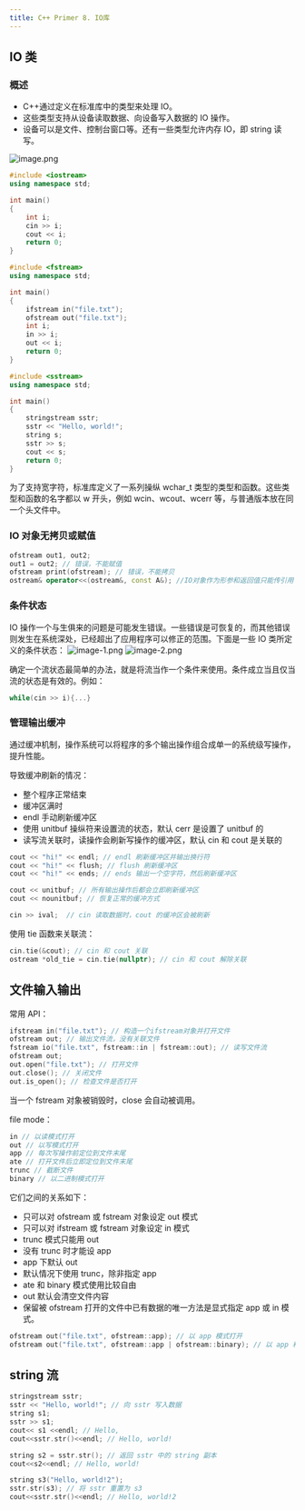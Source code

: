 ```yaml
---
title: C++ Primer 8. IO库
---
```


## IO 类

### 概述

- C++通过定义在标准库中的类型来处理 IO。
- 这些类型支持从设备读取数据、向设备写入数据的 IO 操作。
- 设备可以是文件、控制台窗口等。还有一些类型允许内存 IO，即 string 读写。

![image.png](/images/Pub_Note_CppPrimerChapter8/image.png)

```cpp
#include <iostream>
using namespace std;

int main()
{
	int i;
	cin >> i;
	cout << i;
	return 0;
}
```

```cpp
#include <fstream>
using namespace std;

int main()
{
	ifstream in("file.txt");
	ofstream out("file.txt");
	int i;
	in >> i;
	out << i;
	return 0;
}
```

```cpp
#include <sstream>
using namespace std;

int main()
{
	stringstream sstr;
	sstr << "Hello, world!";
	string s;
	sstr >> s;
	cout << s;
	return 0;
}
```

为了支持宽字符，标准库定义了一系列操纵 wchar_t 类型的类型和函数。这些类型和函数的名字都以 w 开头，例如 wcin、wcout、wcerr 等，与普通版本放在同一个头文件中。

### IO 对象无拷贝或赋值

```cpp
ofstream out1, out2;
out1 = out2; // 错误，不能赋值
ofstream print(ofstream); // 错误，不能拷贝
ostream& operator<<(ostream&, const A&); //IO对象作为形参和返回值只能传引用
```

### 条件状态

IO 操作一个与生俱来的问题是可能发生错误。一些错误是可恢复的，而其他错误则发生在系统深处，已经超出了应用程序可以修正的范围。下面是一些 IO 类所定义的条件状态：
![image-1.png](/images/Pub_Note_CppPrimerChapter8/image-1.png)
![image-2.png](/images/Pub_Note_CppPrimerChapter8/image-2.png)

确定一个流状态最简单的办法，就是将流当作一个条件来使用。条件成立当且仅当流的状态是有效的。例如：

```cpp
while(cin >> i){...}
```

### 管理输出缓冲

通过缓冲机制，操作系统可以将程序的多个输出操作组合成单一的系统级写操作，提升性能。

导致缓冲刷新的情况：

- 整个程序正常结束
- 缓冲区满时
- endl 手动刷新缓冲区
- 使用 unitbuf 操纵符来设置流的状态，默认 cerr 是设置了 unitbuf 的
- 读写流关联时，读操作会刷新写操作的缓冲区，默认 cin 和 cout 是关联的

```cpp
cout << "hi!" << endl; // endl 刷新缓冲区并输出换行符
cout << "hi!" << flush; // flush 刷新缓冲区
cout << "hi!" << ends; // ends 输出一个空字符，然后刷新缓冲区

cout << unitbuf; // 所有输出操作后都会立即刷新缓冲区
cout << nounitbuf; // 恢复正常的缓冲方式

cin >> ival;  // cin 读取数据时，cout 的缓冲区会被刷新
```

使用 tie 函数来关联流：

```cpp
cin.tie(&cout); // cin 和 cout 关联
ostream *old_tie = cin.tie(nullptr); // cin 和 cout 解除关联
```

## 文件输入输出

常用 API：

```cpp
ifstream in("file.txt"); // 构造一个ifstream对象并打开文件
ofstream out; // 输出文件流，没有关联文件
fstream io("file.txt", fstream::in | fstream::out); // 读写文件流
ofstream out;
out.open("file.txt"); // 打开文件
out.close(); // 关闭文件
out.is_open(); // 检查文件是否打开
```

当一个 fstream 对象被销毁时，close 会自动被调用。

file mode：

```cpp
in // 以读模式打开
out // 以写模式打开
app // 每次写操作前定位到文件末尾
ate // 打开文件后立即定位到文件末尾
trunc // 截断文件
binary // 以二进制模式打开
```

它们之间的关系如下：

- 只可以对 ofstream 或 fstream 对象设定 out 模式
- 只可以对 ifstream 或 fstream 对象设定 in 模式
- trunc 模式只能用 out
- 没有 trunc 时才能设 app
- app 下默认 out
- 默认情况下使用 trunc，除非指定 app
- ate 和 binary 模式使用比较自由
- out 默认会清空文件内容
- 保留被 ofstream 打开的文件中已有数据的唯一方法是显式指定 app 或 in 模式。

```cpp
ofstream out("file.txt", ofstream::app); // 以 app 模式打开
ofstream out("file.txt", ofstream::app | ofstream::binary); // 以 app 和 binary 模式打开
```

## string 流

``` cpp
stringstream sstr;
sstr << "Hello, world!"; // 向 sstr 写入数据
string s1;
sstr >> s1;
cout<< s1 <<endl; // Hello,
cout<<sstr.str()<<endl; // Hello, world!

string s2 = sstr.str(); // 返回 sstr 中的 string 副本
cout<<s2<<endl; // Hello, world!

string s3("Hello, world!2");
sstr.str(s3); // 将 sstr 重置为 s3
cout<<sstr.str()<<endl; // Hello, world!2
```